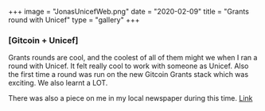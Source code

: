 +++
image = "JonasUnicefWeb.png"
date = "2020-02-09"
title = "Grants round with Unicef"
type = "gallery"
+++

### [Gitcoin + Unicef]

Grants rounds are cool, and the coolest of all of them might we when I ran a round with Unicef. It felt really cool to work with someone as Unicef. Also the first time a round was run on the new Gitcoin Grants stack which was exciting. We also learnt a LOT. 

There was also a piece on me in my local newspaper during this time. [Link](https://www.venneslatidende.no/naeringsliv/i/l3M8kL/jonas-30-jobber-internasjonalt-med-kryptovaluta-finnes-utrolig-mange-muligheter)
